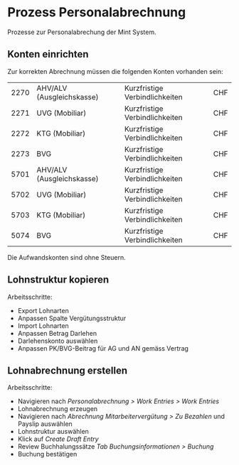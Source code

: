 # Prozess Personalabrechnung
Prozesse zur Personalabrechung der Mint System.

## Konten einrichten

Zur korrekten Abrechnung müssen die folgenden Konten vorhanden sein:

|      |                           |                                |     |
|------|---------------------------|--------------------------------|-----|
| 2270 | AHV/ALV (Ausgleichskasse) | Kurzfristige Verbindlichkeiten | CHF |
| 2271 | UVG (Mobiliar)            | Kurzfristige Verbindlichkeiten | CHF |
| 2272 | KTG (Mobiliar)            | Kurzfristige Verbindlichkeiten | CHF |
| 2273 | BVG                       | Kurzfristige Verbindlichkeiten | CHF |
| 5701 | AHV/ALV (Ausgleichskasse) | Kurzfristige Verbindlichkeiten | CHF |
| 5702 | UVG (Mobiliar)            | Kurzfristige Verbindlichkeiten | CHF |
| 5703 | KTG (Mobiliar)            | Kurzfristige Verbindlichkeiten | CHF |
| 5074 | BVG                       | Kurzfristige Verbindlichkeiten | CHF |

Die Aufwandskonten sind ohne Steuern.

## Lohnstruktur kopieren

Arbeitsschritte:
* Export Lohnarten
* Anpassen Spalte Vergütungsstruktur
* Import Lohnarten
* Anpassen Betrag Darlehen
* Darlehenskonto auswählen
* Anpassen PK/BVG-Beitrag für AG und AN gemäss Vertrag

## Lohnabrechnung erstellen

Arbeitsschritte:
* Navigieren nach *Personalabrechnung  > Work Entries > Work Entries*
* Lohnabrechnung erzeugen
* Navigieren nach *Abrechnung Mitarbeitervergütung > Zu Bezahlen* und Payslip auswählen
* Lohnstruktur auswählen
* Klick auf *Create Draft Entry*
* Review Buchhalungssätze *Tab Buchungsinformationen > Buchung*
* Buchung bestätigen

